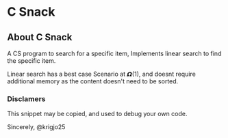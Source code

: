 # C Snack

## About C Snack

A CS program to search for a specific item,
Implements linear search to find the specific item.

Linear search has a best case Scenario at 𝞨(1),
and doesnt require additional memory as the content doesn't need to be sorted.

###  Disclamers
This snippet may be copied,
and used to debug your own code.

Sincerely,
@krigjo25

